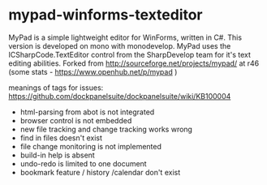 mypad-winforms-texteditor
=========================

MyPad is a simple lightweight editor for WinForms, written in C#. This version is developed on mono with monodevelop.
MyPad uses the ICSharpCode.TextEditor control from the SharpDevelop team for it's text editing abilities.
Forked from http://sourceforge.net/projects/mypad/ at r46 (some stats - https://www.openhub.net/p/mypad )

meanings of tags for issues:
https://github.com/dockpanelsuite/dockpanelsuite/wiki/KB100004

- html-parsing from abot is not integrated
- browser control is not embedded
- new file tracking and change tracking works wrong
- find in files doesn't exist
- file change monitoring is not implemented
- build-in help is absent
- undo-redo is limited to one document
- bookmark feature / history /calendar don't exist
